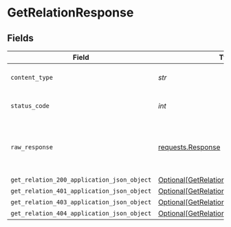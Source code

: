 # GetRelationResponse


## Fields

| Field                                                                                               | Type                                                                                                | Required                                                                                            | Description                                                                                         |
| --------------------------------------------------------------------------------------------------- | --------------------------------------------------------------------------------------------------- | --------------------------------------------------------------------------------------------------- | --------------------------------------------------------------------------------------------------- |
| `content_type`                                                                                      | *str*                                                                                               | :heavy_check_mark:                                                                                  | HTTP response content type for this operation                                                       |
| `status_code`                                                                                       | *int*                                                                                               | :heavy_check_mark:                                                                                  | HTTP response status code for this operation                                                        |
| `raw_response`                                                                                      | [requests.Response](https://requests.readthedocs.io/en/latest/api/#requests.Response)               | :heavy_minus_sign:                                                                                  | Raw HTTP response; suitable for custom response parsing                                             |
| `get_relation_200_application_json_object`                                                          | [Optional[GetRelation200ApplicationJSON]](../../models/operations/getrelation200applicationjson.md) | :heavy_minus_sign:                                                                                  | OK                                                                                                  |
| `get_relation_401_application_json_object`                                                          | [Optional[GetRelation401ApplicationJSON]](../../models/operations/getrelation401applicationjson.md) | :heavy_minus_sign:                                                                                  | Unauthenticated                                                                                     |
| `get_relation_403_application_json_object`                                                          | [Optional[GetRelation403ApplicationJSON]](../../models/operations/getrelation403applicationjson.md) | :heavy_minus_sign:                                                                                  | Forbidden                                                                                           |
| `get_relation_404_application_json_object`                                                          | [Optional[GetRelation404ApplicationJSON]](../../models/operations/getrelation404applicationjson.md) | :heavy_minus_sign:                                                                                  | Not Found                                                                                           |